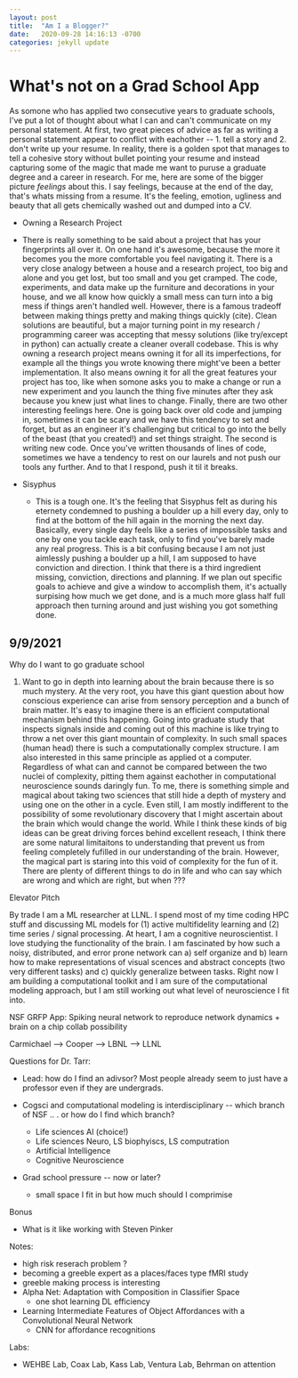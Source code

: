```yaml
---
layout: post
title:  "Am I a Blogger?"
date:   2020-09-28 14:16:13 -0700
categories: jekyll update
---
```


# What's not on a Grad School App

As somone who has applied two consecutive years to graduate schools, I've put a lot of thought about what I can and can't communicate on my personal statement. At first, two great pieces of advice as far as writing a personal statement appear to conflict with eachother -- 1. tell a story and 2. don't write up your resume. In reality, there is a golden spot that manages to tell a cohesive story without bullet pointing your resume and instead capturing some of the magic that made me want to puruse a graduate degree and a career in research. For me, here are some of the bigger picture _feelings_ about this. I say feelings, because at the end of the day, that's whats missing from a resume. It's the feeling, emotion, ugliness and beauty that all gets chemically washed out and dumped into a CV.

- Owning a Research Project
 - There is really something to be said about a project that has your fingerprints all over it. On one hand it's awesome, because the more it becomes you the more comfortable you feel navigating it. There is a very close analogy between a house and a research project, too big and alone and you get lost, but too small and you get cramped. The code, experiments, and data make up the furniture and decorations in your house, and we all know how quickly a small mess can turn into a big mess if things aren't handled well. However, there is a famous tradeoff between making things pretty and making things quickly (cite). Clean solutions are beautiful, but a major turning point in my research / programming career was accepting that messy solutions (like try/except in python) can actually create a cleaner overall codebase. This is why owning a research project means owning it for all its imperfections, for example all the things you wrote knowing there might've been a better implementation. It also means owning it for all the great features your project has too, like when somone asks you to make a change or run a new experiment and you launch the thing five minutes after they ask because you knew just what lines to change. Finally, there are two other interesting feelings here. One is going back over old code and jumping in, sometimes it can be scary and we have this tendency to set and forget, but as an engineer it's challenging but critical to go into the belly of the beast (that you created!) and set things straight. The second is writing new code. Once you've written thousands of lines of code, sometimes we have a tendency to rest on our laurels and not push our tools any further. And to that I respond, push it til it breaks.

 - Sisyphus
    - This is a tough one. It's the feeling that Sisyphus felt as during his eternety condemned to pushing a boulder up a hill every day, only to find at the bottom of the hill again in the morning the next day. Basically, every single day feels like a series of impossible tasks and one by one you tackle each task, only to find you've barely made any real progress. This is a bit confusing because I am not just aimlessly pushing a boulder up a hill, I am supposed to have conviction and direction. I think that there is a third ingredient missing, conviction, directions and planning. If we plan out specific goals to achieve and give a window to accomplish them, it's actually surpising how much we get done, and is a much more glass half full approach then turning around and just wishing you got something done.



## 9/9/2021

Why do I want to go graduate school
1. Want to go in depth into learning about the brain because there is so much mystery. At the very root, you have this giant question about how conscious experience can arise from sensory perception and a bunch of brain matter. It's easy to imagine there is an efficient computational mechanism behind this happening. Going into graduate study that inspects signals inside and coming out of this machine is like trying to throw a net over this giant mountain of complexity. In such small spaces (human head) there is such a computationally complex structure. I am also interested in this same principle as applied ot a computer. Regardless of what can and cannot be compared between the two nuclei of complexity, pitting them against eachother in computational neuroscience sounds daringly fun. To me, there is something simple and magical about taking two sciences that still hide a depth of mystery and using one on the other in a cycle. Even still, I am mostly indifferent to the possibility of some revolutionary discovery that I might ascertain about the brain which would change the world. While I think these kinds of big ideas can be great driving forces behind excellent reseach, I think there are some natural limitaitons to understanding that prevent us from feeling completely fufilled in our understanding of the brain. However, the magical part is staring into this void of complexity for the fun of it. There are plenty of different things to do in life and who can say which are wrong and which are right, but when ???








Elevator Pitch

By trade I am a ML researcher at LLNL. I spend most of my time coding HPC stuff and discussing ML models for (1) active multifidelity learning and (2) time series / signal processing. At heart, I am a cognitive neuroscientist. I love studying the functionality of the brain. I am fascinated by how such a noisy, distributed, and error prone network can a) self organize and b) learn how to make representations of visual scences and abstract concepts (two very different tasks) and c) quickly generalize between tasks. Right now I am building a computational toolkit and I am sure of the computational modeling approach, but I am still working out what level of neuroscience I fit into.

NSF GRFP App: Spiking neural network to reproduce network dynamics + brain on a chip collab possibility 

Carmichael --> Cooper --> LBNL --> LLNL


Questions for Dr. Tarr:
- Lead: how do I find an adivsor? Most people already seem to just have a professor even if they are undergrads.

- Cogsci and computational modeling is interdisciplinary -- which branch of NSF ..
. or how do I find which branch?
   - Life sciences AI (choice!)
   - Life sciences Neuro, LS biophyiscs, LS computration
   - Artificial Intelligence
   - Cognitive Neuroscience

- Grad school pressure -- now or later?
   - small space I fit in but how much should I comprimise

Bonus
- What is it like working with Steven Pinker

Notes:
- high risk reserach problem ?
- becoming a greeble expert as a places/faces type fMRI study
- greeble making process is interesting
- Alpha Net: Adaptation with Composition in Classifier Space
   - one shot learning DL efficiency
- Learning Intermediate Features of Object Affordances with a Convolutional Neural Network
   - CNN for affordance recognitions

Labs:
- WEHBE Lab, Coax Lab, Kass Lab, Ventura Lab, Behrman on attention
